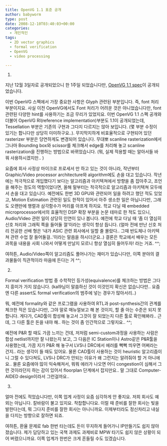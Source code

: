 ```yaml
---
title: OpenVG 1.1 표준 공개
author: babyworm
type: post
date: 2008-12-10T03:40:03+00:00
categories:
  - 개인적인
tags:
  - 2D vector graphics
  - formal verification
  - OpenVG
  - video processing

---
```

1. 

  


지난 12월 3일자로 공개되었으니 한 1주일 되었습니다만, [OpenVG 1.1 spec][1]이 공개되었습니다. 

  


이번 OpenVG 스펙에서 가장 중요한 사항은 Glyph 관련된 부분입니다. 즉, font 처리 부분이지요. 사실 이전 OpenVG에서도 Font 처리가 어려운 것은 아니었습니다만, font 관련된 다양한 hint를 사용하기는 조금 무리가 있었지요. 이번 OpenVG 1.1 스펙 공개와 더불어 OpenVG RI(reference implementation)부분도 1.1이 공개되었는데, Tessellation 부분은 기존의 구현과 그다지 다르지는 않아 보입니다. (몇 부분 수정이 있기는 합니다만 상당히 미미하구요..). 무지막지하게 비효율적으로 구현되어 있던 rasterizer 부분은 당연하게도 변경되어 있습니다. 무대뽀 scanline rasterization에서 그나마 Bounding box와 scissor를 체크해서 edge를 처리해 놓고 scanline rasterization을 진행하는 방법으로 바뀌었습니다. (뭐, 실제 적용할 때는 알아서들 바꿔 사용하시겠지만.. ) 

  


요즘에 회사 사정상 마이크로 프로세서 만 하고 있는 것이 아니라, 작년부터 Graphic/Video processor architecture와 algorithm에도 손을 대고 있습니다. 작년에는 적극적으로 개입했다기 보다는 알고리즘과 아키텍쳐에서 방향을 좀 잡아주고, 조언을 해주는 정도의 역할이었다면, 올해 말부터는 적극적으로 알고리즘과 아키텍쳐 모두에서 손을 대고 있습니다. 예전에도 한번 3D GPU와 관련되어 일을 하려고 했던 적도 있었고, Motion Estimation 관련된 일도 한적이 있어서 아주 생소한 일은 아닙니다만, 그래도 오랜만에 행렬과 삼각함수가 머리를 아프게 하지요. 학교 다닐 때 embedded microprocessor에서의 효율적인 DSP 확장 부분을 논문 테마로 한 적도 있으니, Audio/Video 관련 일이 상당히 인연이 있나 봅니다. 예전에 학교 다닐 때 &#8216;좀 더 열심히 신호 처리와 그래픽 쪽을 들어둘 껄&#8217;이라는 생각이 항상 듭니다. (얼마 전에 만난 신호 처리 전공한 선배 형은 &#8216;내가 ASIC 관련 회사에서 일할 줄 몰랐다.. 그때 반도체나 아키텍쳐 관련 수업 잘 들어둘걸..&#8217;이라는 말씀을 하시더군요..) 결론은 학교에서 배우는 모든 과목을 내용을 사회 나와서 어떻게 만날지 모르니 항상 열심히 들어두자! 라는 거죠. ^^; 

  


여하튼, Audio/Video쪽이 알고리즘도 풀어나가는 재미가 있습니다만, 이쪽 분야의 결과물들이 직관적이라 마음에 든다는 거 ^^; 

  
  


2. 

  


Formal verification 방법 중 수학적인 등가성(equivalence)를 체크하는 방법은 그다지 흥미가 가지 않습니다. (kal9님이 말씀하신 것이 이것인지 확신은 없습니다만.. 요즘엔 다른 assert도 formal verification의 범주에 넣는 경우가 많아서리..) 

  


뭐, 예전에 formality와 같은 프로그램을 사용하여 RTL과 post-synthesis간의 관계를 체크한 적은 있습니다만, 그야 말로 매뉴얼보고 해 본 것이지, 할 줄 아는 수준은 되지 못합니다. 게다가, CAD툴이 합성해 놓고서 그것이 잘 되었는지 다른 툴로 확인해봐라.. 근데, 그 다른 툴은 돈을 내야 해.. 하는 것이 좀 인간적으로 그렇지요.. ^^; 

  


예전에 P&R 할 때도 가끔 느끼는 건데, 저처럼 semi-custom과정을 사용하는 사람은 합성 netlist까지만 잘 나왔는지 보고, 그 다음은 IC Station이나 Astro같은 P&R툴을 사용했는데, 가끔 지가 P&R 해 놓구서 LVS나 DRC에서 에러를 뻑뻑 띄우면 어쩌라는 건지.. 라는 생각이 들 때도 있어요. 물론 CAD툴이 사용하는 것이 heuristic 알고리즘이니 그럴 수 있다쳐도, LVS나 DRC가 안되는 이유가 왜 그런지는 알려줘야 할 거 아니에요.. 물론 요즘에야 많이 익숙해져서, 뭐뭐 에러가 나오면 어디 congestion이 심해서 그런 것이라던지 하는 감이 있어서 floorplan 단계에서 잡지만요.. 말 그대로 Computer-AIDED design이라서 그런걸까요.. 

  
  


3. 

  


얼마 전에도 적었습니다만, 이쪽 업계 사정이 요즘 심각하게 안 좋지요. 저희 회사도 예외는 아닙니다. 칼바람이 불고 있지요. 착찹합니다요. 이럴 때 준비를 잘한 회사는 빛을 발한다는데, 뭐 그다지 준비를 잘한 회사는 아니니까요. 이제부터라도 정신차리고 내실을 다지는 방향으로 잘하면 되죠. 

  


여하튼, 환율 문제로 fab 한번 타는데도 돈이 무지하게 들어가니 IP만들기도 쉽지 않아졌습니다. 제가 담당하고 있는 국책 과제도 과제비로 MPW 타기도 쉽지 않은 상황이 되어 버렸으니까요. 이쪽 업계가 한번은 크게 흔들릴 수도 있겠습니다.

 [1]: http://www.khronos.org/openvg/